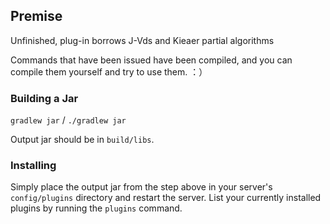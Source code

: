 ## Premise

Unfinished, plug-in borrows J-Vds and Kieaer partial algorithms

Commands that have been issued have been compiled, and you can compile them yourself and try to use them. ：）

### Building a Jar

`gradlew jar` / `./gradlew jar`

Output jar should be in `build/libs`.


### Installing

Simply place the output jar from the step above in your server's `config/plugins` directory and restart the server.
List your currently installed plugins by running the `plugins` command.